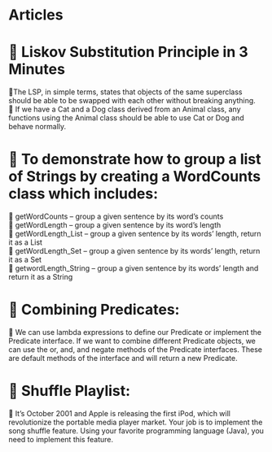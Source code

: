 # Articles

# :ledger: Liskov Substitution Principle in 3 Minutes<br />
  :pushpin:The LSP, in simple terms, states that objects of the same superclass should be able to be swapped with each other without breaking anything.<br />
  :pushpin: If we have a Cat and a Dog class derived from an Animal class, any functions using the Animal class should be able to use Cat or Dog and behave normally.<br />
  
 # :green_book: To demonstrate how to group a list of Strings by creating a WordCounts class which includes:<br />
  :pushpin: getWordCounts – group a given sentence by its word’s counts<br />
  :pushpin: getWordLength – group a given sentence by its word’s length<br />
  :pushpin: getWordLength_List – group a given sentence by its words’ length, return it as a List<br />
  :pushpin: getWordLength_Set – group a given sentence by its words’ length, return it as a Set<br />
  :pushpin: getwordLength_String – group a given sentence by its words’ length and return it as a String<br />

 # :closed_book: Combining Predicates:<br />
  :pushpin: We can use lambda expressions to define our Predicate or implement the Predicate interface. If we want to combine different Predicate objects, we can use the or, and, and negate methods of the Predicate interfaces. These are default methods of the interface and will return a new Predicate.

# :orange_book: Shuffle Playlist:<br />
:pushpin: It’s October 2001 and Apple is releasing the first iPod, which will revolutionize the portable media player market. Your job is to implement the song shuffle feature. Using your favorite programming language (Java), you need to implement this feature.

